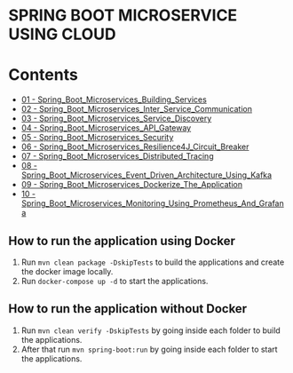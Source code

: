 # SPRING BOOT MICROSERVICE USING CLOUD

# Contents

- [01 - Spring_Boot_Microservices_Building_Services](Part_01_Spring_Boot_Microservices_Building_Services.md)
- [02 - Spring_Boot_Microservices_Inter_Service_Communication](Part_02_Spring_Boot_Microservices_Inter_Service_Communication.md)
- [03 - Spring_Boot_Microservices_Service_Discovery](Part_03_Spring_Boot_Microservices_Service_Discovery.md)
- [04 - Spring_Boot_Microservices_API_Gateway](Part_04_Spring_Boot_Microservices_API_Gateway.md)
- [05 - Spring_Boot_Microservices_Security](Part_05_Spring_Boot_Microservices_Security.md)
- [06 - Spring_Boot_Microservices_Resilience4J_Circuit_Breaker](Part_06_Spring_Boot_Microservices_Resilience4J_Circuit_Breaker.md)
- [07 - Spring_Boot_Microservices_Distributed_Tracing](Part_07_Spring_Boot_Microservices_Distributed_Tracing.md)
- [08 - Spring_Boot_Microservices_Event_Driven_Architecture_Using_Kafka](Part_08_Spring_Boot_Microservices_Event_Driven_Architecture_Using_Kafka.md)
- [09 - Spring_Boot_Microservices_Dockerize_The_Application](Part_09_Spring_Boot_Microservices_Dockerize_The_Application.md)
- [10 - Spring_Boot_Microservices_Monitoring_Using_Prometheus_And_Grafana](Part_10_Spring_Boot_Microservices_Monitoring_Using_Prometheus_And_Grafana.md)


## How to run the application using Docker

1. Run `mvn clean package -DskipTests` to build the applications and create the docker image locally.
2. Run `docker-compose up -d` to start the applications.

## How to run the application without Docker

1. Run `mvn clean verify -DskipTests` by going inside each folder to build the applications.
2. After that run `mvn spring-boot:run` by going inside each folder to start the applications.
